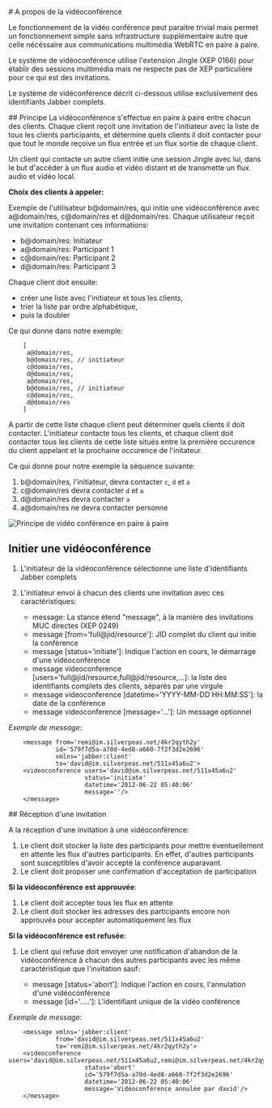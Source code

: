 # A propos de la vidéoconférence

Le fonctionnement de la vidéo conférence peut paraitre trivial mais permet un fonctionnement simple sans infrastructure supplémentaire autre que celle nécéssaire aux communications multimédia WebRTC en paire à paire. 

Le système de vidéoconférence utilise l'extension Jingle (XEP 0166) pour établir des sessions multimédia mais ne respecte pas de XEP particulière pour ce qui est des invitations.

Le système de vidéconférence décrit ci-dessous utilise exclusivement des identifiants Jabber complets.

## Principe
La vidéoconférence s'effectue en paire à paire entre chacun des clients. Chaque client reçoit une invitation de l'initiateur avec la liste de tous les clients participants, et détermine quels clients il doit contacter pour que tout le monde reçoive un flux entrée et un flux sortie de chaque client. 

Un client qui contacte un autre client initie une session Jingle avec lui, dans le but d'accéder à un flux audio et vidéo distant et de transmette un flux audio et vidéo local.

**Choix des clients à appeler:**

Exemple de l'utilisateur b@domain/res, qui initie une vidéoconférence avec a@domain/res, c@domain/res et d@domain/res. Chaque utilisateur reçoit une invitation contenant ces informations:

* b@domain/res: Initiateur 
* a@domain/res: Participant 1 
* c@domain/res: Participant 2
* d@domain/res: Participant 3

Chaque client doit ensuite:

* créer une liste avec l'initiateur et tous les clients,
* trier la liste par ordre alphabétique,
* puis la doubler

Ce qui donne dans notre exemple:

        [
         a@domain/res,   
         b@domain/res, // initiateur
         c@domain/res,
         d@domain/res,
         a@domain/res,
         b@domain/res, // initiateur 
         c@domain/res,
         d@domain/res
        ]
         

A partir de cette liste chaque client peut déterminer quels clients il doit contacter. L'initiateur contacte tous les clients, et chaque client doit contacter tous les clients de cette liste situés entre la première occurence du client appelant et la prochaine occurence de l'initateur.
 
Ce qui donne pour notre exemple la séquence suivante:
 
1. b@domain/res, l'initiateur, devra contacter `c`, `d` et `a`
1. c@domain/res devra contacter `d` et `a`
1. d@domain/res devra contacter `a`
1. a@domain/res ne devra contacter personne

![Principe de vidéo conférence en paire à paire](https://raw.githubusercontent.com/remipassmoilesel/djoe/master/documentation/notes/videoconference.png "Principe de vidéo conférence en paire à paire")

## Initier une vidéoconférence

1. L'initiateur de la vidéoconférence sélectionne une liste d'identifiants Jabber complets
1. L'initiateur envoi à chacun des clients une invitation avec ces caractéristiques:

    * message: La stance étend "message", à la manière des invitations MUC directes (XEP 0249) 
    * message [from='full@jid/resource']: JID complet du client qui initie la conférence
    * message [status='initiate']: Indique l'action en cours, le démarrage d'une vidéoconférence
    * message videoconference [users='full@jid/resource,full@jid/resource,...]: la liste des identifiants complets des clients, séparés par une virgule
    * message videoconference [datetime='YYYY-MM-DD HH:MM:SS']: la date de la conférence
    * message videoconference [message='...']: Un message optionnel 

_Exemple de message_: 
           
```
    <message from='remi@im.silverpeas.net/4kr2qyth2y'
             id='579f7d5a-a70d-4ed8-a660-7f2f3d2e2696'
             xmlns='jabber:client'
             to='david@im.silverpeas.net/511x45a6u2'>
    <videoconference users='david@im.silverpeas.net/511x45a6u2'
                     status='initiate'
                     datetime='2012-06-22 05:40:06'
                     message=''/>
    </message>
```

## Réception d'une invitation

A la réception d'une invitation à une vidéoconférence:

1. Le client doit stocker la liste des participants pour mettre éventuellement en attente les flux d'autres participants. En effet, d'autres participants sont susceptibles d'avoir accepté la conférence auparavant. 
1. Le client doit proposer une confirmation d'acceptation de participation

**Si la vidéoconférence est approuvée**:

1. Le client doit accepter tous les flux en attente
1. Le client doit stocker les adresses des participants encore non approuvés pour accepter automatiquement les flux
 
**Si la vidéoconférence est refusée**:

1. Le client qui refuse doit envoyer une notification d'abandon de la vidéoconférence à chacun des autres participants avec les même caractéristique que l'invitation sauf:

    * message [status='abort']: Indique l'action en cours, l'annulation d'une vidéoconférence
    * message [id='.....']: L'identifiant unique de la vidéo conférence

_Exemple de message_: 
                
```
    <message xmlns='jabber:client'
             from='david@im.silverpeas.net/511x45a6u2'
             to='remi@im.silverpeas.net/4kr2qyth2y'>
    <videoconference users='david@im.silverpeas.net/511x45a6u2,remi@im.silverpeas.net/4kr2qyth2y'
                     status='abort'
                     id='579f7d5a-a70d-4ed8-a660-7f2f3d2e2696'
                     datetime='2012-06-22 05:40:06'
                     message='Vidéoconférence annulée par david'/>
    </message>
```    
